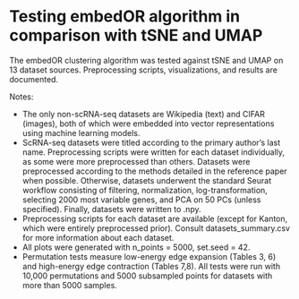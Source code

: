 # Testing embedOR algorithm in comparison with tSNE and UMAP

The embedOR clustering algorithm was tested against tSNE and UMAP on 13 dataset sources. Preprocessing scripts, visualizations, and results are documented.

Notes: 
* The only non-scRNA-seq datasets are Wikipedia (text) and CIFAR (images), both of which were embedded into vector representations using machine learning models.
* ScRNA-seq datasets were titled according to the primary author’s last name. Preprocessing scripts were written for each dataset individually, as some were more preprocessed than others. Datasets were preprocessed according to the methods detailed in the reference paper when possible. Otherwise, datasets underwent the standard Seurat workflow consisting of filtering, normalization, log-transformation, selecting 2000 most variable genes, and PCA on 50 PCs (unless specified). Finally, datasets were written to .npy.
* Preprocessing scripts for each dataset are available (except for Kanton, which were entirely preprocessed prior). Consult datasets_summary.csv for more information about each dataset.
* All plots were generated with n_points = 5000, set.seed = 42.
* Permutation tests measure low-energy edge expansion (Tables 3, 6) and high-energy edge contraction (Tables 7,8). All  tests were run with 10,000 permutations and 5000 subsampled points for datasets with more than 5000 samples. 
